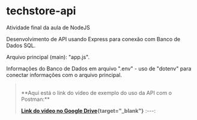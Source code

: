 # techstore-api

Atividade final da aula de NodeJS

Desenvolvimento de API usando Express para conexão com Banco de Dados SQL.

Arquivo principal (main): "app.js".

Informações do Banco de Dados em arquivo ".env" - uso de "dotenv" para conectar informações com o arquivo principal.

><br>
>**Aqui está o link do vídeo de exemplo do uso da API com o Postman:**
>
>**[Link do vídeo no Google Drive](https://drive.google.com/file/d/1ojd2iNyJ9S3fz7hLLAmLXixnSS_XKkFm/view?usp=sharing){target="_blank"}**
>  :---:
><br>
